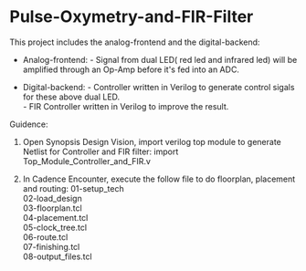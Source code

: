 # Pulse-Oxymetry-and-FIR-Filter

This project includes the analog-frontend and the digital-backend:

- Analog-frontend: - Signal from dual LED( red led and infrared led) will be amplified through an Op-Amp before it's fed into an ADC.<br/>

- Digital-backend: - Controller written in Verilog to generate control sigals for these above dual LED. <br/>
                   - FIR Controller written in Verilog to improve the result.


Guidence:

1. Open Synopsis Design Vision, import verilog top module to generate Netlist for Controller and FIR filter:
  import Top_Module_Controller_and_FIR.v <br/>

2. In Cadence Encounter, execute the follow file to do floorplan, placement and routing:
  01-setup_tech <br/>
  02-load_design <br/> 
  03-floorplan.tcl <br/>
  04-placement.tcl <br/>
  05-clock_tree.tcl <br/>
  06-route.tcl <br/>
  07-finishing.tcl <br/>
  08-output_files.tcl <br/>
